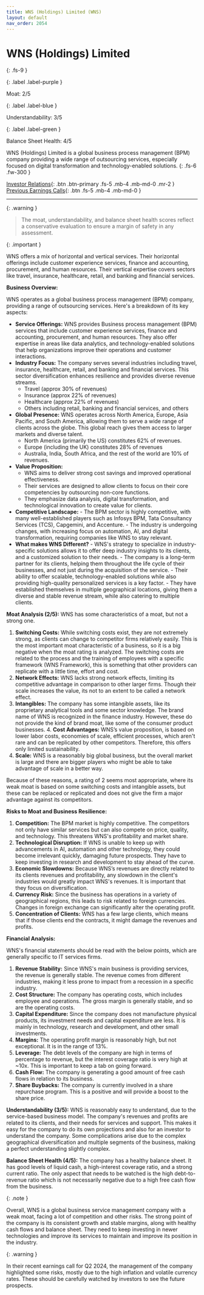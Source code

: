 ```yaml
---
title: WNS (Holdings) Limited (WNS)
layout: default
nav_order: 2054
---
```


# WNS (Holdings) Limited
{: .fs-9 }

{: .label .label-purple }

Moat: 2/5

{: .label .label-blue }

Understandability: 3/5

{: .label .label-green }

Balance Sheet Health: 4/5

WNS (Holdings) Limited is a global business process management (BPM) company providing a wide range of outsourcing services, especially focused on digital transformation and technology-enabled solutions.
{: .fs-6 .fw-300 }

[Investor Relations](https://www.google.com/search?q=WNS+investor+relations){: .btn .btn-primary .fs-5 .mb-4 .mb-md-0 .mr-2 }
[Previous Earnings Calls](https://discountingcashflows.com/company/WNS/transcripts/){: .btn .fs-5 .mb-4 .mb-md-0 }

---

{: .warning }
>The moat, understandability, and balance sheet health scores reflect a conservative evaluation to ensure a margin of safety in any assessment.



{: .important }

WNS offers a mix of horizontal and vertical services. Their horizontal offerings include customer experience services, finance and accounting, procurement, and human resources. Their vertical expertise covers sectors like travel, insurance, healthcare, retail, and banking and financial services.

**Business Overview:**

WNS operates as a global business process management (BPM) company, providing a range of outsourcing services. Here's a breakdown of its key aspects:
  - **Service Offerings:** WNS provides Business process management (BPM) services that include customer experience services, finance and accounting, procurement, and human resources. They also offer expertise in areas like data analytics, and technology-enabled solutions that help organizations improve their operations and customer interactions.
  - **Industry Focus:** The company serves several industries including travel, insurance, healthcare, retail, and banking and financial services. This sector diversification enhances resilience and provides diverse revenue streams.
    -   Travel (approx 30% of revenues)
    -   Insurance (approx 22% of revenues)
    -   Healthcare (approx 22% of revenues)
    -   Others including retail, banking and financial services, and others
  - **Global Presence:** WNS operates across North America, Europe, Asia Pacific, and South America, allowing them to serve a wide range of clients across the globe. This global reach gives them access to larger markets and diverse talent.
    -   North America (primarily the US) constitutes 62% of revenues.
    -   Europe (including the UK) constitutes 28% of revenues
    -   Australia, India, South Africa, and the rest of the world are 10% of revenues.
  - **Value Proposition:**
    -   WNS aims to deliver strong cost savings and improved operational effectiveness.
    -   Their services are designed to allow clients to focus on their core competencies by outsourcing non-core functions. 
    -   They emphasize data analysis, digital transformation, and technological innovation to create value for clients. 
   - **Competitive Landscape:**
    -   The BPM sector is highly competitive, with many well-established players such as Infosys BPM, Tata Consultancy Services (TCS), Capgemini, and Accenture. 
    -   The industry is undergoing changes, with increasing focus on automation, AI, and digital transformation, requiring companies like WNS to stay relevant.
   - **What makes WNS Different?**
    -   WNS's strategy to specialize in industry-specific solutions allows it to offer deep industry insights to its clients, and a customized solution to their needs.
    -   The company is a long-term partner for its clients, helping them throughout the life cycle of their businesses, and not just during the acquisition of the service.
    -   Their ability to offer scalable, technology-enabled solutions while also providing high-quality personalized services is a key factor.
    -   They have established themselves in multiple geographical locations, giving them a diverse and stable revenue stream, while also catering to multiple clients.

**Moat Analysis (2/5):**
WNS has some characteristics of a moat, but not a strong one.
  1. **Switching Costs:** While switching costs exist, they are not extremely strong, as clients can change to competitor firms relatively easily. This is the most important moat characteristic of a business, so it is a big negative when the moat rating is analyzed. The switching costs are related to the process and the training of employees with a specific framework (WNS Framework), this is something that other providers can replicate with a little time, effort and cost.
  2. **Network Effects:** WNS lacks strong network effects, limiting its competitive advantage in comparison to other larger firms. Though their scale increases the value, its not to an extent to be called a network effect.
   3. **Intangibles:** The company has some intangible assets, like its proprietary analytical tools and some sector knowledge. The brand name of WNS is recognized in the finance industry. However, these do not provide the kind of brand moat, like some of the consumer product businesses.
    4. **Cost Advantages:** WNS’s value proposition, is based on lower labor costs, economies of scale, efficient processes, which aren't rare and can be replicated by other competitors. Therefore, this offers only limited sustainability.
  5.  **Scale:** WNS is a reasonably big global business, but the overall market is large and there are bigger players who might be able to take advantage of scale in a better way.

Because of these reasons, a rating of 2 seems most appropriate, where its weak moat is based on some switching costs and intangible assets, but these can be replaced or replicated and does not give the firm a major advantage against its competitors.

**Risks to Moat and Business Resilience:**

1.  **Competition:** The BPM market is highly competitive. The competitors not only have similar services but can also compete on price, quality, and technology. This threatens WNS's profitability and market share.
2.  **Technological Disruption:** If WNS is unable to keep up with advancements in AI, automation and other technology, they could become irrelevant quickly, damaging future prospects. They have to keep investing in research and development to stay ahead of the curve.
3.  **Economic Slowdowns:** Because WNS’s revenues are directly related to its clients revenues and profitability, any slowdown in the client's industries would greatly impact WNS's revenues. It is important that they focus on diversification.
4.  **Currency Risk:** Since the business has operations in a variety of geographical regions, this leads to risk related to foreign currencies. Changes in foreign exchange can significantly alter the operating profit.
5. **Concentration of Clients:** WNS has a few large clients, which means that if those clients end the contracts, it might damage the revenues and profits.

**Financial Analysis:**

WNS's financial statements should be read with the below points, which are generally specific to IT services firms.
1. **Revenue Stability:** Since WNS's main business is providing services, the revenue is generally stable. The revenue comes from different industries, making it less prone to impact from a recession in a specific industry.
2. **Cost Structure:** The company has operating costs, which includes employee and operations. The gross margin is generally stable, and so are the operating costs.
3.  **Capital Expenditure:** Since the company does not manufacture physical products, its investment needs and capital expenditure are less. It is mainly in technology, research and development, and other small investments.
4.  **Margins:** The operating profit margin is reasonably high, but not exceptional. It is in the range of 13%.
5. **Leverage:** The debt levels of the company are high in terms of percentage to revenue, but the interest coverage ratio is very high at ~10x. This is important to keep a tab on going forward.
6.  **Cash Flow:** The company is generating a good amount of free cash flows in relation to its business.
7. **Share Buybacks:** The company is currently involved in a share repurchase program. This is a positive and will provide a boost to the share price.

**Understandability (3/5):**
WNS is reasonably easy to understand, due to the service-based business model. The company's revenues and profits are related to its clients, and their needs for services and support. This makes it easy for the company to do its own projections and also for an investor to understand the company. Some complications arise due to the complex geographical diversification and multiple segments of the business, making a perfect understanding slightly complex.

**Balance Sheet Health (4/5):**
The company has a healthy balance sheet. It has good levels of liquid cash, a high-interest coverage ratio, and a strong current ratio. The only aspect that needs to be watched is the high debt-to-revenue ratio which is not necessarily negative due to a high free cash flow from the business.

{: .note }

Overall, WNS is a global business service management company with a weak moat, facing a lot of competition and other risks. The strong point of the company is its consistent growth and stable margins, along with healthy cash flows and balance sheet. They need to keep investing in newer technologies and improve its services to maintain and improve its position in the industry.

{: .warning }

In their recent earnings call for Q2 2024, the management of the company highlighted some risks, mostly due to the high inflation and volatile currency rates. These should be carefully watched by investors to see the future prospects.
